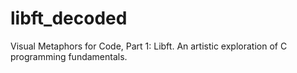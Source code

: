 # libft_decoded
Visual Metaphors for Code, Part 1: Libft. An artistic exploration of C programming fundamentals.

